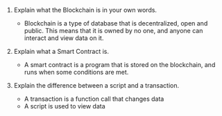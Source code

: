1. Explain what the Blockchain is in your own words.
	* Blockchain is a type of database that is decentralized, open and public. This means that it is owned by no one, and anyone can interact and view data on it.

2. Explain what a Smart Contract is.
	* A smart contract is a program that is stored on the blockchain, and runs when some conditions are met.

3. Explain the difference between a script and a transaction.
	* A transaction is a function call that changes data
	* A script is used to view data